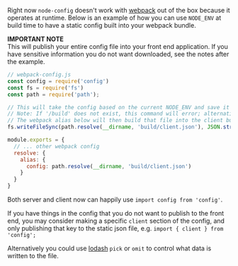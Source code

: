 Right now `node-config` doesn't work with [webpack](https://github.com/webpack/webpack) out of the box because it operates at runtime. Below is an example of how you can use `NODE_ENV` at build time to have a static config built into your webpack bundle.

**IMPORTANT NOTE**  
This will publish your entire config file into your front end application. If you have sensitive information you do not want downloaded, see the notes after the example.

```javascript
// webpack-config.js
const config = require('config')
const fs = require('fs')
const path = require('path');

// This will take the config based on the current NODE_ENV and save it to 'build/client.json'
// Note: If '/build' does not exist, this command will error; alternatively, write to '/config'.
// The webpack alias below will then build that file into the client build.
fs.writeFileSync(path.resolve(__dirname, 'build/client.json'), JSON.stringify(config))

module.exports = {
  // ... other webpack config
  resolve: {
    alias: {
      config: path.resolve(__dirname, 'build/client.json')
    }
  }
}
```

Both server and client now can happily use `import config from 'config'`.

If you have things in the config that you do not want to publish to the front end, you may consider making a specific `client` section of the config, and only publishing that key to the static json file, e.g. `import { client } from 'config';`

Alternatively you could use [lodash](https://github.com/lodash/lodash) `pick` or `omit` to control what data is written to the file.


